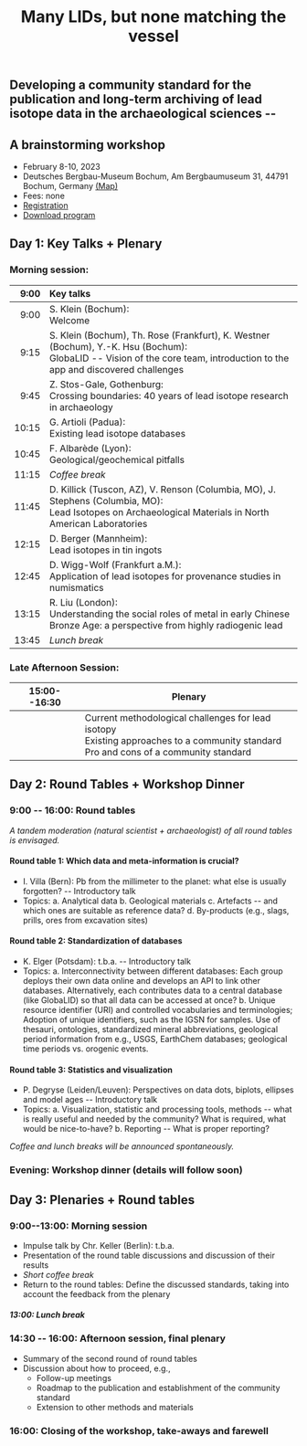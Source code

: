 ﻿---
layout: home
title: "Many LIDs, but none matching the vessel"
---

## Developing a community standard for the publication and long-term archiving of lead isotope data in the archaeological sciences -- 
## A brainstorming workshop

* February 8-10, 2023
* Deutsches Bergbau-Museum Bochum, Am Bergbaumuseum 31, 44791 Bochum, Germany [(Map)](https://goo.gl/maps/f6aSnYBZnzhVebAc9)
* Fees: none
* [Registration](https://terminplaner.dfn.de/DWabVr7CAhFxjY2N)
* [Download program](assets/workshop_globalid-1.pdf)

## Day 1: Key Talks + Plenary
### Morning session: 

|9:00|Key talks|
|-----:|:-------------------------------|
|9:00|S. Klein (Bochum):<br />Welcome|
|9:15|S. Klein (Bochum), Th. Rose (Frankfurt), K. Westner (Bochum), Y.-K. Hsu (Bochum):<br />GlobaLID -- Vision of the core team, introduction to the app and discovered challenges|
|9:45|Z. Stos-Gale, Gothenburg:<br />Crossing boundaries: 40 years of lead isotope research in archaeology|
|10:15|G. Artioli (Padua):<br />Existing lead isotope databases|
|10:45|F. Albarède (Lyon):<br />Geological/geochemical pitfalls|
|11:15|*Coffee break*|
|11:45|D. Killick (Tuscon, AZ), V. Renson (Columbia, MO), J. Stephens (Columbia, MO):<br />Lead Isotopes on Archaeological Materials in North American Laboratories|
|12:15|D. Berger (Mannheim):<br />Lead isotopes in tin ingots |
|12:45|D. Wigg-Wolf (Frankfurt a.M.):<br />Application of lead isotopes for provenance studies in numismatics|
|13:15|R. Liu (London):<br />Understanding the social roles of metal in early Chinese Bronze Age: a perspective from highly radiogenic lead|
|13:45|*Lunch break*|

### Late Afternoon Session: 

|15:00--16:30|Plenary|
|-----|-----------------------|
||Current methodological challenges for lead isotopy<br />Existing approaches to a community standard<br />Pro and cons of a community standard|

## Day 2: Round Tables + Workshop Dinner
### 9:00 -- 16:00: Round tables 

*A tandem moderation (natural scientist + archaeologist) of all round tables is envisaged.* 

#### Round table 1: Which data and meta-information is crucial?

* I. Villa (Bern): Pb from the millimeter to the planet: what else is usually forgotten? -- Introductory talk
* Topics: 
  a. Analytical data
  b. Geological materials
  c. Artefacts -- and which ones are suitable as reference data? 
  d. By-products (e.g., slags, prills, ores from excavation sites)
  
#### Round table 2: Standardization of databases 

* K. Elger (Potsdam): t.b.a. -- Introductory talk
* Topics: 
  a. Interconnectivity between different databases: Each group deploys their own data online and develops an API to link other databases. Alternatively, each contributes data to a central database (like GlobaLID) so that all data can be accessed at once? 
  b. Unique resource identifier (URI) and controlled vocabularies and terminologies; Adoption of unique identifiers, such as the IGSN for samples. Use of thesauri, ontologies, standardized mineral abbreviations, geological period information from e.g., USGS, EarthChem databases; geological time periods vs. orogenic events.
  
#### Round table 3: Statistics and visualization  

* P. Degryse (Leiden/Leuven): Perspectives on data dots, biplots, ellipses and model ages -- Introductory talk
* Topics: 
  a. Visualization, statistic and processing tools, methods -- what is really useful and needed by the community? What is required, what would be nice-to-have? 
  b. Reporting -- What is proper reporting?

*Coffee and lunch breaks will be announced spontaneously.*
  
### Evening: Workshop dinner (details will follow soon)

## Day 3: Plenaries + Round tables

### 9:00--13:00: Morning session

* Impulse talk by Chr. Keller (Berlin): t.b.a.
* Presentation of the round table discussions and discussion of their results
* *Short coffee break*
* Return to the round tables: Define the discussed standards, taking into account the feedback from the plenary

#### *13:00: Lunch break*

### 14:30 -- 16:00: Afternoon session, final plenary

* Summary of the second round of round tables
* Discussion about how to proceed, e.g., 
  - Follow-up meetings
  - Roadmap to the publication and establishment of the community standard
  - Extension to other methods and materials
  
### 16:00: Closing of the workshop, take-aways and farewell

